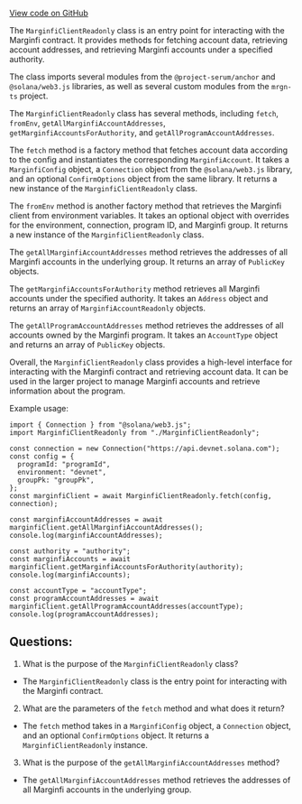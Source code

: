 [View code on GitHub](https://github.com/mrgnlabs/mrgn-ts/packages/marginfi-client-v2/src/clientReadonly.ts)

The `MarginfiClientReadonly` class is an entry point for interacting with the Marginfi contract. It provides methods for fetching account data, retrieving account addresses, and retrieving Marginfi accounts under a specified authority.

The class imports several modules from the `@project-serum/anchor` and `@solana/web3.js` libraries, as well as several custom modules from the `mrgn-ts` project.

The `MarginfiClientReadonly` class has several methods, including `fetch`, `fromEnv`, `getAllMarginfiAccountAddresses`, `getMarginfiAccountsForAuthority`, and `getAllProgramAccountAddresses`.

The `fetch` method is a factory method that fetches account data according to the config and instantiates the corresponding `MarginfiAccount`. It takes a `MarginfiConfig` object, a `Connection` object from the `@solana/web3.js` library, and an optional `ConfirmOptions` object from the same library. It returns a new instance of the `MarginfiClientReadonly` class.

The `fromEnv` method is another factory method that retrieves the Marginfi client from environment variables. It takes an optional object with overrides for the environment, connection, program ID, and Marginfi group. It returns a new instance of the `MarginfiClientReadonly` class.

The `getAllMarginfiAccountAddresses` method retrieves the addresses of all Marginfi accounts in the underlying group. It returns an array of `PublicKey` objects.

The `getMarginfiAccountsForAuthority` method retrieves all Marginfi accounts under the specified authority. It takes an `Address` object and returns an array of `MarginfiAccountReadonly` objects.

The `getAllProgramAccountAddresses` method retrieves the addresses of all accounts owned by the Marginfi program. It takes an `AccountType` object and returns an array of `PublicKey` objects.

Overall, the `MarginfiClientReadonly` class provides a high-level interface for interacting with the Marginfi contract and retrieving account data. It can be used in the larger project to manage Marginfi accounts and retrieve information about the program.

Example usage:

```
import { Connection } from "@solana/web3.js";
import MarginfiClientReadonly from "./MarginfiClientReadonly";

const connection = new Connection("https://api.devnet.solana.com");
const config = {
  programId: "programId",
  environment: "devnet",
  groupPk: "groupPk",
};
const marginfiClient = await MarginfiClientReadonly.fetch(config, connection);

const marginfiAccountAddresses = await marginfiClient.getAllMarginfiAccountAddresses();
console.log(marginfiAccountAddresses);

const authority = "authority";
const marginfiAccounts = await marginfiClient.getMarginfiAccountsForAuthority(authority);
console.log(marginfiAccounts);

const accountType = "accountType";
const programAccountAddresses = await marginfiClient.getAllProgramAccountAddresses(accountType);
console.log(programAccountAddresses);
```

## Questions:

1.  What is the purpose of the `MarginfiClientReadonly` class?

- The `MarginfiClientReadonly` class is the entry point for interacting with the Marginfi contract.

2. What are the parameters of the `fetch` method and what does it return?

- The `fetch` method takes in a `MarginfiConfig` object, a `Connection` object, and an optional `ConfirmOptions` object. It returns a `MarginfiClientReadonly` instance.

3. What is the purpose of the `getAllMarginfiAccountAddresses` method?

- The `getAllMarginfiAccountAddresses` method retrieves the addresses of all Marginfi accounts in the underlying group.
